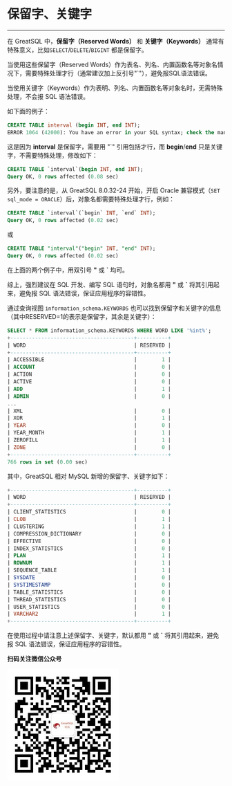 # 保留字、关键字
---


在 GreatSQL 中，**保留字（Reserved Words）** 和 **关键字（Keywords）** 通常有特殊意义，比如`SELECT`/`DELETE`/`BIGINT` 都是保留字。

当使用这些保留字（Reserved Words）作为表名、列名、内置函数名等对象名情况下，需要特殊处理才行（通常建议加上反引号"`"），避免报SQL语法错误。

当使用关键字（Keywords）作为表明、列名、内置函数名等对象名时，无需特殊处理，不会报 SQL 语法错误。

如下面的例子：
```sql
CREATE TABLE interval (begin INT, end INT);
ERROR 1064 (42000): You have an error in your SQL syntax; check the manual that corresponds to your MySQL server version for the right syntax to use near 'interval (begin INT, end INT)' at line 1
```

这是因为 **interval** 是保留字，需要用 "`" 引用包括才行，而 **begin**/**end** 只是关键字，不需要特殊处理，修改如下：
```sql
CREATE TABLE `interval`(begin INT, end INT);
Query OK, 0 rows affected (0.08 sec)
```

另外，要注意的是，从 GreatSQL 8.0.32-24 开始，开启 Oracle 兼容模式（`SET sql_mode = ORACLE`）后，对象名都需要特殊处理才行，例如：
```sql
CREATE TABLE `interval`(`begin` INT, `end` INT);
Query OK, 0 rows affected (0.02 sec)
```
或
```sql
CREATE TABLE "interval"("begin" INT, "end" INT);
Query OK, 0 rows affected (0.02 sec)
```
在上面的两个例子中，用双引号 **"** 或 **`** 均可。

综上，强烈建议在 SQL 开发、编写 SQL 语句时，对象名都用 **"** 或 **`** 将其引用起来，避免报 SQL 语法错误，保证应用程序的容错性。

通过查询视图 `information_schema.KEYWORDS` 也可以找到保留字和关键字的信息（其中RESERVED=1的表示是保留字，其余是关键字）：
```sql
SELECT * FROM information_schema.KEYWORDS WHERE WORD LIKE '%int%';
+----------------------------------------+----------+
| WORD                                   | RESERVED |
+----------------------------------------+----------+
| ACCESSIBLE                             |        1 |
| ACCOUNT                                |        0 |
| ACTION                                 |        0 |
| ACTIVE                                 |        0 |
| ADD                                    |        1 |
| ADMIN                                  |        0 |
...
| XML                                    |        0 |
| XOR                                    |        1 |
| YEAR                                   |        0 |
| YEAR_MONTH                             |        1 |
| ZEROFILL                               |        1 |
| ZONE                                   |        0 |
+----------------------------------------+----------+
766 rows in set (0.00 sec)
```

其中，GreatSQL 相对 MySQL 新增的保留字、关键字如下：
```sql
+----------------------------------------+----------+
| WORD                                   | RESERVED |
+----------------------------------------+----------+
| CLIENT_STATISTICS                      |        0 |
| CLOB                                   |        1 |
| CLUSTERING                             |        1 |
| COMPRESSION_DICTIONARY                 |        0 |
| EFFECTIVE                              |        0 |
| INDEX_STATISTICS                       |        0 |
| PLAN                                   |        1 |
| ROWNUM                                 |        1 |
| SEQUENCE_TABLE                         |        1 |
| SYSDATE                                |        0 |
| SYSTIMESTAMP                           |        0 |
| TABLE_STATISTICS                       |        0 |
| THREAD_STATISTICS                      |        0 |
| USER_STATISTICS                        |        0 |
| VARCHAR2                               |        1 |
+----------------------------------------+----------+
```
在使用过程中请注意上述保留字、关键字，默认都用 **"** 或 **`** 将其引用起来，避免报 SQL 语法错误，保证应用程序的容错性。



**扫码关注微信公众号**

![greatsql-wx](../greatsql-wx.jpg)
